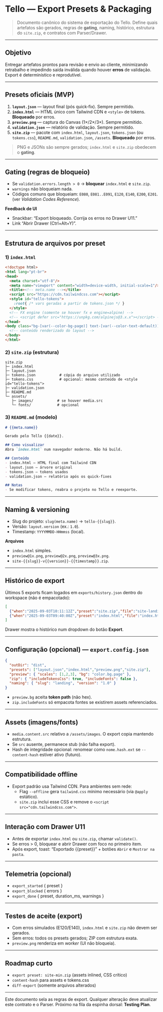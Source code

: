 # Tello — Export Presets & Packaging

> Documento canônico do sistema de exportação do Tello. Define quais artefatos são gerados, regras de **gating**, naming, histórico, estrutura do `site.zip`, e contratos com Parser/Drawer.

---

## Objetivo
Entregar artefatos prontos para revisão e envio ao cliente, minimizando retrabalho e impedindo saída inválida quando houver **erros** de validação. Export é determinístico e reprodutível.

---

## Presets oficiais (MVP)
1. **`layout.json`** — layout final (pós quick‑fix). Sempre permitido.
2. **`index.html`** — HTML único com Tailwind CDN e `<style>` de tokens. **Bloqueado** por erros.
3. **`preview.png`** — captura do Canvas (1×/2×/3×). Sempre permitido.
4. **`validation.json`** — relatório de validação. Sempre permitido.
5. **`site.zip`** — pacote com `index.html`, `layout.json`, `tokens.json` (ou `tokens.css`), `README.md`, `validation.json`, `/assets`. **Bloqueado** por erros.

> PNG e JSONs são sempre gerados; `index.html` e `site.zip` obedecem o **gating**.

---

## Gating (regras de bloqueio)
- Se `validation.errors.length > 0` → **bloquear** `index.html` e `site.zip`.
- `warnings` não bloqueiam nada.
- Códigos comuns que bloqueiam: `E080`, `E081..E091`, `E120`, `E140`, `E200`, `E201`. (ver *Validation Codes Reference*).

**Feedback de UI**
- Snackbar: “Export bloqueado. Corrija os erros no Drawer U11.”
- Link “Abrir Drawer (Ctrl+Alt+Y)”.

---

## Estrutura de arquivos por preset
### 1) `index.html`
```html
<!doctype html>
<html lang="pt-br">
<head>
  <meta charset="utf-8"/>
  <meta name="viewport" content="width=device-width, initial-scale=1"/>
  <title><!-- meta.name --></title>
  <script src="https://cdn.tailwindcss.com"></script>
  <style id="tello-tokens">
    :root{ /* vars geradas a partir de tokens.json */ }
  </style>
  <!-- FX engine (somente se houver fx e engine=alpine) -->
  <!-- <script defer src="https://unpkg.com/alpinejs@3.x.x"></script> -->
</head>
<body class="bg-[var(--color-bg-page)] text-[var(--color-text-default)]">
  <!-- conteúdo renderizado do layout -->
</body>
</html>
```

### 2) `site.zip` (estrutura)
```
site.zip
├─ index.html
├─ layout.json
├─ tokens.json           # cópia do arquivo utilizado
├─ tokens.css            # opcional: mesmo conteúdo de <style id="tello-tokens">
├─ validation.json
├─ README.md
└─ assets/
   ├─ images/           # se houver media.src
   └─ fonts/            # opcional
```

### 3) `README.md` (modelo)
```md
# {{meta.name}}

Gerado pelo Tello {{date}}.

## Como visualizar
Abra `index.html` num navegador moderno. Não há build.

## Conteúdo
- index.html — HTML final com Tailwind CDN
- layout.json — árvore original
- tokens.json — tokens usados
- validation.json — relatório após os quick‑fixes

## Notas
- Se modificar tokens, reabra o projeto no Tello e reexporte.
```

---

## Naming & versioning
- Slug do projeto: `slug(meta.name)` → `tello-{{slug}}`.
- Versão: `layout.version` (ex.: `1.0`).
- Timestamp: `YYYYMMDD-HHmmss` (local).

**Arquivos**
- `index.html` simples.
- `preview@1x.png`, `preview@2x.png`, `preview@3x.png`.
- `site-{{slug}}-v{{version}}-{{timestamp}}.zip`.

---

## Histórico de export
Últimos 5 exports ficam logados em `exports/history.json` dentro do workspace (não é empacotado):
```json
[
  {"when":"2025-09-03T10:11:12Z","preset":"site.zip","file":"site-landing-v1-20250903-101112.zip","errors":0,"warnings":2},
  {"when":"2025-09-03T09:40:00Z","preset":"index.html","file":"index.html","errors":0,"warnings":3}
]
```

Drawer mostra o histórico num dropdown do botão **Export**.

---

## Configuração (opcional) — `export.config.json`
```json
{
  "outDir": "dist",
  "presets": ["layout.json","index.html","preview.png","site.zip"],
  "preview": { "scales": [1,2,3], "bg": "color.bg.page" },
  "zip": { "includeTokensCss": true, "includeFonts": false },
  "naming": { "slug": "landing", "version": "1.0" }
}
```

- `preview.bg` aceita **token path** (não hex).
- `zip.includeFonts` só empacota fontes se existirem assets referenciados.

---

## Assets (imagens/fonts)
- `media.content.src` relativo a `/assets/images`. O export copia mantendo estrutura.
- Se `src` ausente, permanece stub (não falha export).
- Hash de integridade opcional: renomear como `nome.hash.ext` se `--content-hash` estiver ativo (futuro).

---

## Compatibilidade offline
- Export padrão usa Tailwind CDN. Para ambientes sem rede:
  - Flag `--offline` gera `tailwind.css` mínimo necessário (via `@apply` estático).
  - `site.zip` inclui esse CSS e remove o `<script src="cdn.tailwindcss.com">`.

---

## Interação com Drawer U11
- Antes de exportar `index.html` ou `site.zip`, chamar `validate()`.
- Se erros > 0, bloquear e abrir Drawer com foco no primeiro item.
- Após export, toast: “Exportado {{preset}}” + botões `Abrir` e `Mostrar na pasta`.

---

## Telemetria (opcional)
- `export_started` { preset }
- `export_blocked` { errors }
- `export_done` { preset, duration_ms, warnings }

---

## Testes de aceite (export)
- Com erros simulados (E120/E140), `index.html` e `site.zip` não devem ser gerados.
- Sem erros: todos os presets gerados; ZIP com estrutura exata.
- `preview.png` renderiza em *worker* (UI não bloqueia).

---

## Roadmap curto
- `export preset: site-min.zip` (assets inlined, CSS crítico)
- `content-hash` para assets e tokens.css
- `diff-export` (somente arquivos alterados)

---

Este documento sela as regras de export. Qualquer alteração deve atualizar este contrato e o Parser. Próximo na fila da espinha dorsal: **Testing Plan**.

